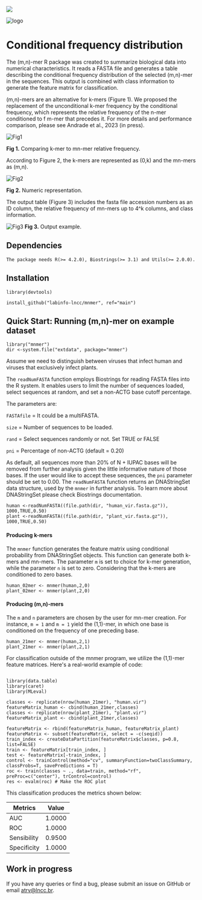  [![](https://cranlogs.r-pkg.org/badges/mnmer)](https://cran.r-project.org/package=mnmer)
 
![logo](https://user-images.githubusercontent.com/57667417/191082345-57fed066-37e9-4a8a-a65a-c9562d0625a4.png)

# Conditional frequency distribution

The (m,n)-mer R package was created to summarize biological data into numerical characteristics. It reads a FASTA file and generates a table describing the conditional frequency distribution of the selected (m,n)-mer in the sequences. This output is combined with class information to generate the feature matrix for classification.

(m,n)-mers are an alternative for k-mers (Figure 1). We proposed the replacement of the unconditional k-mer frequency by the conditional frequency, which represents the relative frequency of the n-mer conditioned to f m-mer that precedes it. For more details and performance comparison, please see Andrade et al., 2023 (in press).

![Fig1](https://user-images.githubusercontent.com/57667417/191081859-0b0ae464-f257-4c82-9dea-8d4629605357.png)


**Fig 1.** Comparing k-mer to mn-mer relative frequency.

According to Figure 2, the k-mers are represented as (0,k) and the mn-mers as (m,n).

![Fig2](https://user-images.githubusercontent.com/57667417/193356992-faa03a21-fb0a-48cc-b3fb-975021060b79.png)

**Fig 2.** Numeric representation.

The output table (Figure 3) includes the fasta file accession numbers as an ID column, the relative frequency of mn-mers up to 4^k columns, and class information. 

![Fig3](https://user-images.githubusercontent.com/57667417/191082016-b6835c4c-c115-498d-a2d1-c7d93ec20fe5.png)
**Fig 3.** Output example.


## Dependencies

```
The package needs R(>= 4.2.0), Biostrings(>= 3.1) and Utils(>= 2.0.0).
```

## Installation

```
library(devtools)

install_github("labinfo-lncc/mnmer", ref="main")
```


## Quick Start: Running (m,n)-mer on example dataset

```
library("mnmer")
dir <-system.file("extdata", package="mnmer")
```

Assume we need to distinguish between viruses that infect human and viruses that exclusively infect plants. 

The ```readNumFASTA``` function employs Biostrings for reading FASTA files into the R system. It enables users to limit the number of sequences loaded, select sequences at random, and set a non-ACTG base cutoff percentage.

The parameters are:

```FASTAfile``` = It could be a multiFASTA. 

```size``` = Number of sequences to be loaded. 

```rand``` = Select sequences randomly or not. Set TRUE or FALSE

```pni``` = Percentage of non-ACTG (default = 0.20)

As default, all sequences more than 20% of N + IUPAC bases will be removed from further analysis given the little informative nature of those bases. If the user would like to accept these sequences, the ```pni``` parameter should be set to 0.00. The ```readNumFASTA``` function returns an DNAStringSet data structure, used by the ```mnmer``` in further analysis. To learn more about DNAStringSet please check Biostrings documentation. 

```
human <-readNumFASTA((file.path(dir, "human_vir.fasta.gz")), 1000,TRUE,0.50)
plant <-readNumFASTA((file.path(dir, "plant_vir.fasta.gz")), 1000,TRUE,0.50)
```

#### Producing k-mers

The ```mnmer``` function generates the feature matrix using conditional probability from DNAStringSet objects. 
This function can generate both k-mers and mn-mers.
The parameter ```m``` is set to choice for k-mer generation, while the parameter ```n``` is set to zero. Considering that the k-mers are conditioned to zero bases.

```
human_02mer <- mnmer(human,2,0)
plant_02mer <- mnmer(plant,2,0)
```

#### Producing (m,n)-mers 

The ```m``` and ```n``` parameters are chosen by the user for mn-mer creation. For instance, ```m = 1``` and ```m = 1``` yield the (1,1)-mer, in which one base is conditioned on the frequency of one preceding base.

```
human_21mer <- mnmer(human,2,1)
plant_21mer <- mnmer(plant,2,1)
```

For classification outside of the mnmer program, we utilize the (1,1)-mer feature matrices. Here's a real-world example of code:

```

library(data.table)
library(caret)
library(MLeval)

classes <- replicate(nrow(human_21mer), "human.vir")
featureMatrix_human <- cbind(human_21mer,classes)
classes <- replicate(nrow(plant_21mer), "plant.vir")
featureMatrix_plant <- cbind(plant_21mer,classes)

featureMatrix <- rbind(featureMatrix_human, featureMatrix_plant)
featureMatrix <- subset(featureMatrix, select = -c(seqid))
train_index <- createDataPartition(featureMatrix$classes, p=0.8, list=FALSE)
train <- featureMatrix[train_index, ]
test <- featureMatrix[-train_index, ]
control <- trainControl(method="cv", summaryFunction=twoClassSummary, classProbs=T, savePredictions = T)
roc <- train(classes ~ ., data=train, method="rf", preProc=c("center"), trControl=control)
res <- evalm(roc) # Make the ROC plot
```

This classification produces the metrics shown below:


Metrics | Value
--- | ---
AUC | 1.0000
ROC | 1.0000
Sensibility | 0.9500
Specificity | 1.0000

## Work in progress

If you have any queries or find a bug, please submit an issue on GitHub or email atrv@lncc.br.

